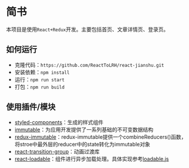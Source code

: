 # 简书

本项目是使用`React+Redux`开发。主要包括首页、文章详情页、登录页。

## 如何运行

+ 克隆代码：`https://github.com/ReactToLRH/react-jianshu.git`
+ 安装依赖：`npm install`
+ 运行：`npm run start`
+ 打包：`npm run build`

## 使用插件/模块

+ [styled-components](https://styled-components.com/)：生成的样式组件
+ [immutable](https://immutable-js.github.io/immutable-js/)：为应用开发提供了一系列基础的不可变数据结构
+ [redux-immutable](https://github.com/gajus/redux-immutable)：redux-immutable提供一个combineReducers()函数，将stroe中最外层的reducer中的state转化为immutable对象
+ [react-transition-group](https://reactcommunity.org/react-transition-group/)：动画过渡库
+ [react-loadable](https://github.com/jamiebuilds/react-loadable#readme)：组件进行异步加载处理。具体实现参考[loadable.js](./src/pages/detail/loadable.js)
